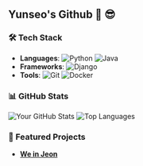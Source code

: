 ## Yunseo's Github 👋 😎

### 🛠️ Tech Stack

- **Languages**: ![Python](https://img.shields.io/badge/Python-3776AB?style=flat&logo=python&logoColor=white) ![Java](https://img.shields.io/badge/Java-%23ED8B00.svg?style=flat&logo=java&logoColor=white)
- **Frameworks**: ![Django](https://img.shields.io/badge/Django-092E20?style=flat&logo=django&logoColor=white) 
- **Tools**: ![Git](https://img.shields.io/badge/Git-F05032?style=flat&logo=git&logoColor=white) ![Docker](https://img.shields.io/badge/Docker-2496ED?style=flat&logo=docker&logoColor=white) 

### 📊 GitHub Stats

![Your GitHub Stats](https://github-readme-stats.vercel.app/api?username=yunseo0000&show_icons=true&theme=tokyonight)
![Top Languages](https://github-readme-stats.vercel.app/api/top-langs/?username=yunseo0000&layout=compact&theme=tokyonight)


### 🌟 Featured Projects

- [**We in Jeon**](https://github.com/2024-Summer-Bootcamp-team-C)



<!--
**yunseo0000/yunseo0000** is a ✨ _special_ ✨ repository because its `README.md` (this file) appears on your GitHub profile.

Here are some ideas to get you started:

- 🔭 I’m currently working on ...
- 🌱 I’m currently learning ...
- 👯 I’m looking to collaborate on ...
- 🤔 I’m looking for help with ...
- 💬 Ask me about ...
- 📫 How to reach me: ...
- 😄 Pronouns: ...
- ⚡ Fun fact: ...
-->
